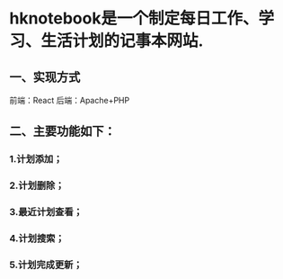 # hknotebook是一个制定每日工作、学习、生活计划的记事本网站.
## 一、实现方式
前端：React 
后端：Apache+PHP
## 二、主要功能如下：
### 1.计划添加；
### 2.计划删除；
### 3.最近计划查看；
### 4.计划搜索；
### 5.计划完成更新；



